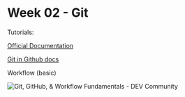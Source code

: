 # Week 02 - Git

Tutorials:

[Official Documentation](https://git-scm.com/doc)

[Git in Github docs](https://docs.github.com/en/get-started/using-git/about-git)



Workflow (basic)

![Git, GitHub, & Workflow Fundamentals - DEV Community](https://media.dev.to/cdn-cgi/image/width=800%2Cheight=%2Cfit=scale-down%2Cgravity=auto%2Cformat=auto/https%3A%2F%2Fdev-to-uploads.s3.amazonaws.com%2Fuploads%2Farticles%2Fvpxeexqyfvf4hw3zxtbn.png)
